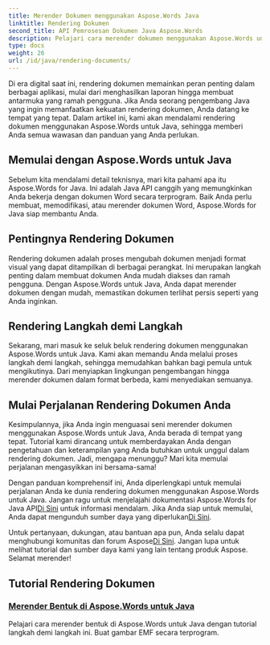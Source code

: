 ```yaml
---
title: Merender Dokumen menggunakan Aspose.Words Java
linktitle: Rendering Dokumen
second_title: API Pemrosesan Dokumen Java Aspose.Words
description: Pelajari cara merender dokumen menggunakan Aspose.Words untuk Java dalam tutorial komprehensif ini. Dapatkan panduan langkah demi langkah, tips, dan contoh untuk rendering dokumen yang efisien.
type: docs
weight: 26
url: /id/java/rendering-documents/
---
```


Di era digital saat ini, rendering dokumen memainkan peran penting dalam berbagai aplikasi, mulai dari menghasilkan laporan hingga membuat antarmuka yang ramah pengguna. Jika Anda seorang pengembang Java yang ingin memanfaatkan kekuatan rendering dokumen, Anda datang ke tempat yang tepat. Dalam artikel ini, kami akan mendalami rendering dokumen menggunakan Aspose.Words untuk Java, sehingga memberi Anda semua wawasan dan panduan yang Anda perlukan.

## Memulai dengan Aspose.Words untuk Java

Sebelum kita mendalami detail teknisnya, mari kita pahami apa itu Aspose.Words for Java. Ini adalah Java API canggih yang memungkinkan Anda bekerja dengan dokumen Word secara terprogram. Baik Anda perlu membuat, memodifikasi, atau merender dokumen Word, Aspose.Words for Java siap membantu Anda.

## Pentingnya Rendering Dokumen

Rendering dokumen adalah proses mengubah dokumen menjadi format visual yang dapat ditampilkan di berbagai perangkat. Ini merupakan langkah penting dalam membuat dokumen Anda mudah diakses dan ramah pengguna. Dengan Aspose.Words untuk Java, Anda dapat merender dokumen dengan mudah, memastikan dokumen terlihat persis seperti yang Anda inginkan.

## Rendering Langkah demi Langkah

Sekarang, mari masuk ke seluk beluk rendering dokumen menggunakan Aspose.Words untuk Java. Kami akan memandu Anda melalui proses langkah demi langkah, sehingga memudahkan bahkan bagi pemula untuk mengikutinya. Dari menyiapkan lingkungan pengembangan hingga merender dokumen dalam format berbeda, kami menyediakan semuanya.

## Mulai Perjalanan Rendering Dokumen Anda

Kesimpulannya, jika Anda ingin menguasai seni merender dokumen menggunakan Aspose.Words untuk Java, Anda berada di tempat yang tepat. Tutorial kami dirancang untuk memberdayakan Anda dengan pengetahuan dan keterampilan yang Anda butuhkan untuk unggul dalam rendering dokumen. Jadi, mengapa menunggu? Mari kita memulai perjalanan mengasyikkan ini bersama-sama!

 Dengan panduan komprehensif ini, Anda diperlengkapi untuk memulai perjalanan Anda ke dunia rendering dokumen menggunakan Aspose.Words untuk Java. Jangan ragu untuk menjelajahi dokumentasi Aspose.Words for Java API[Di Sini](https://reference.aspose.com/words/java/) untuk informasi mendalam. Jika Anda siap untuk memulai, Anda dapat mengunduh sumber daya yang diperlukan[Di Sini](https://releases.aspose.com/words/java/).

 Untuk pertanyaan, dukungan, atau bantuan apa pun, Anda selalu dapat menghubungi komunitas dan forum Aspose[Di Sini](https://forum.aspose.com/). Jangan lupa untuk melihat tutorial dan sumber daya kami yang lain tentang produk Aspose. Selamat merender!

## Tutorial Rendering Dokumen
### [Merender Bentuk di Aspose.Words untuk Java](./rendering-shapes/)
Pelajari cara merender bentuk di Aspose.Words untuk Java dengan tutorial langkah demi langkah ini. Buat gambar EMF secara terprogram.